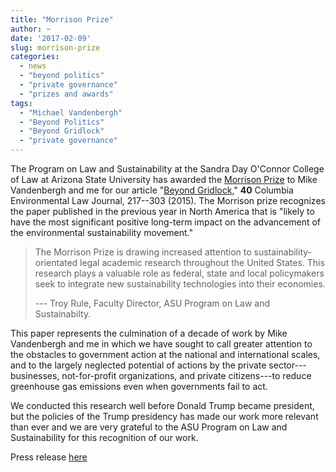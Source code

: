 ```yaml
---
title: "Morrison Prize"
author: ~
date: '2017-02-09'
slug: morrison-prize
categories:
  - news
  - "beyond politics"
  - "private governance"
  - "prizes and awards"
tags:
  - "Michael Vandenbergh"
  - "Beyond Politics"
  - "Beyond Gridlock"
  - "private governance"
---
```


The Program on Law and Sustainability at the Sandra Day O'Connor College of Law
at Arizona State University has awarded the 
<a href="http://conferences.asucollegeoflaw.com/sustainabilityconference2017/morrison-prize-contest/" target="_blank">Morrison Prize</a> to 
Mike Vandenbergh and me for our article 
"<a href="https://papers.ssrn.com/sol3/papers.cfm?abstract_id=2533643" target="_blank">Beyond Gridlock</a>," 
**40** Columbia Environmental Law Journal, 217--303 (2015). The Morrison prize 
recognizes the paper published in the previous year in North America that is 
"likely to have the most significant positive long-term impact on the advancement 
of the environmental sustainability movement."

> The Morrison Prize is drawing increased attention to sustainability-orientated legal academic research throughout the United States. This research plays a valuable role as federal, state and local policymakers seek to integrate new sustainability technologies into their economies. 
>
> --- Troy Rule, Faculty Director, ASU Program on Law and Sustainabilty.

This paper represents the culmination of a decade of work by Mike Vandenbergh 
and me in which we have sought to call greater attention to the obstacles to 
government action at the national and international scales, and to
the largely neglected potential of actions by the private sector---businesses, 
not-for-profit organizations, and private citizens---to reduce greenhouse gas 
emissions even when governments fail to act.

We conducted this research well before Donald Trump became president, but the 
policies of the Trump presidency has made our work more relevant than ever
and we are very grateful to the ASU Program on Law and Sustainability for this
recognition of our work.

Press release <a href="https://news.vanderbilt.edu/2017/02/09/gilligan-vandenbergh-win-morrison-prize-for-climate-change-article/" target="_blank">here</a>
